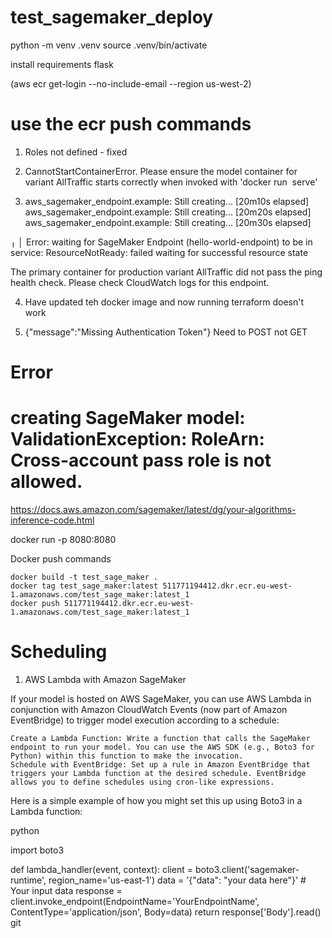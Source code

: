 # test_sagemaker_deploy

python -m venv .venv
source .venv/bin/activate

install requirements
flask

(aws ecr get-login --no-include-email --region us-west-2)

# use the ecr push commands

<!-- Issues -->

1. Roles not defined - fixed
2. CannotStartContainerError. Please ensure the model container for variant AllTraffic starts correctly when invoked with 'docker run <image> serve'

3. aws_sagemaker_endpoint.example: Still creating... [20m10s elapsed]
aws_sagemaker_endpoint.example: Still creating... [20m20s elapsed]
aws_sagemaker_endpoint.example: Still creating... [20m30s elapsed]

╷
│ Error: waiting for SageMaker Endpoint (hello-world-endpoint) to be in service: ResourceNotReady: failed waiting for successful resource state

The primary container for production variant AllTraffic did not pass the ping health check. Please check CloudWatch logs for this endpoint.

4. Have updated teh docker image and now running terraform doesn't work
<!-- when attempt to call invocations -->
<UnknownOperationException/>

5. {"message":"Missing Authentication Token"}
Need to POST not GET
# Error
# creating SageMaker model: ValidationException: RoleArn: Cross-account pass role is not allowed.

<!-- For goodness sake -->
https://docs.aws.amazon.com/sagemaker/latest/dg/your-algorithms-inference-code.html

docker run -p 8080:8080 <image-name>

Docker push commands
```
docker build -t test_sage_maker .
docker tag test_sage_maker:latest 511771194412.dkr.ecr.eu-west-1.amazonaws.com/test_sage_maker:latest_1
docker push 511771194412.dkr.ecr.eu-west-1.amazonaws.com/test_sage_maker:latest_1
```

# Scheduling

1. AWS Lambda with Amazon SageMaker

If your model is hosted on AWS SageMaker, you can use AWS Lambda in conjunction with Amazon CloudWatch Events (now part of Amazon EventBridge) to trigger model execution according to a schedule:

    Create a Lambda Function: Write a function that calls the SageMaker endpoint to run your model. You can use the AWS SDK (e.g., Boto3 for Python) within this function to make the invocation.
    Schedule with EventBridge: Set up a rule in Amazon EventBridge that triggers your Lambda function at the desired schedule. EventBridge allows you to define schedules using cron-like expressions.

Here is a simple example of how you might set this up using Boto3 in a Lambda function:

python

import boto3

def lambda_handler(event, context):
    client = boto3.client('sagemaker-runtime', region_name='us-east-1')
    data = '{"data": "your data here"}'  # Your input data
    response = client.invoke_endpoint(EndpointName='YourEndpointName',
                                      ContentType='application/json',
                                      Body=data)
    return response['Body'].read()
git